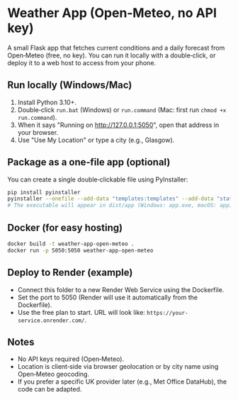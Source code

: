 # Weather App (Open‑Meteo, no API key)

A small Flask app that fetches current conditions and a daily forecast from Open‑Meteo (free, no key). You can run it locally with a double‑click, or deploy it to a web host to access from your phone.

## Run locally (Windows/Mac)
1. Install Python 3.10+.
2. Double‑click `run.bat` (Windows) or `run.command` (Mac: first run `chmod +x run.command`).
3. When it says "Running on http://127.0.0.1:5050", open that address in your browser.
4. Use "Use My Location" or type a city (e.g., Glasgow).

## Package as a one‑file app (optional)
You can create a single double‑clickable file using PyInstaller:

```bash
pip install pyinstaller
pyinstaller --onefile --add-data "templates:templates" --add-data "static:static" app.py
# The executable will appear in dist/app (Windows: app.exe, macOS: app)
```

## Docker (for easy hosting)
```bash
docker build -t weather-app-open-meteo .
docker run -p 5050:5050 weather-app-open-meteo
```

## Deploy to Render (example)
- Connect this folder to a new Render Web Service using the Dockerfile.
- Set the port to 5050 (Render will use it automatically from the Dockerfile).
- Use the free plan to start. URL will look like: `https://your-service.onrender.com/`.

## Notes
- No API keys required (Open‑Meteo).
- Location is client‑side via browser geolocation or by city name using Open‑Meteo geocoding.
- If you prefer a specific UK provider later (e.g., Met Office DataHub), the code can be adapted.